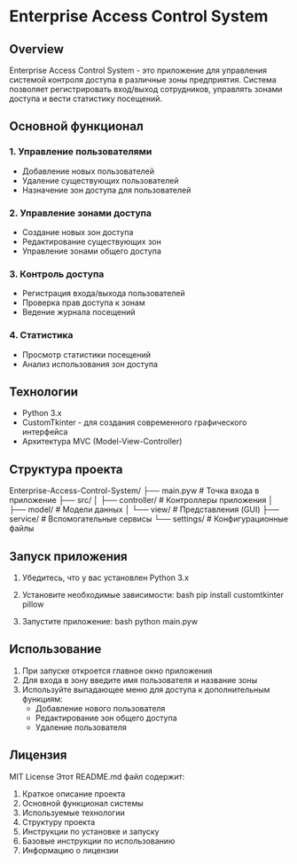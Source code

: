 # Enterprise Access Control System
## Overview
Enterprise Access Control System - это приложение для управления системой контроля доступа в различные зоны предприятия. Система позволяет регистрировать вход/выход сотрудников, управлять зонами доступа и вести статистику посещений.
## Основной функционал
### 1. Управление пользователями
- Добавление новых пользователей
- Удаление существующих пользователей
- Назначение зон доступа для пользователей
### 2. Управление зонами доступа
- Создание новых зон доступа
- Редактирование существующих зон
- Управление зонами общего доступа
### 3. Контроль доступа
- Регистрация входа/выхода пользователей
- Проверка прав доступа к зонам
- Ведение журнала посещений
### 4. Статистика
- Просмотр статистики посещений
- Анализ использования зон доступа
## Технологии
- Python 3.x
- CustomTkinter - для создания современного графического интерфейса
- Архитектура MVC (Model-View-Controller)
## Структура проекта
Enterprise-Access-Control-System/
├── main.pyw              # Точка входа в приложение
├── src/
│   ├── controller/      # Контроллеры приложения
│   ├── model/          # Модели данных
│   └── view/           # Представления (GUI)
├── service/            # Вспомогательные сервисы
└── settings/          # Конфигурационные файлы



## Запуск приложения
1. Убедитесь, что у вас установлен Python 3.x
2. Установите необходимые зависимости:
bash
pip install customtkinter pillow



3. Запустите приложение:
bash
python main.pyw



## Использование
1. При запуске откроется главное окно приложения
2. Для входа в зону введите имя пользователя и название зоны
3. Используйте выпадающее меню для доступа к дополнительным функциям:
   - Добавление нового пользователя
   - Редактирование зон общего доступа
   - Удаление пользователя
## Лицензия
MIT License
Этот README.md файл содержит:

1. Краткое описание проекта
2. Основной функционал системы
3. Используемые технологии
3. Структуру проекта
4. Инструкции по установке и запуску
4. Базовые инструкции по использованию
5. Информацию о лицензии
